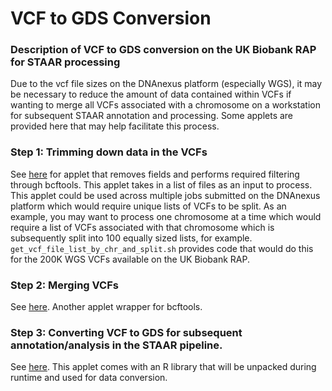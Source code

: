 # VCF to GDS Conversion
### Description of VCF to GDS conversion on the UK Biobank RAP for STAAR processing

Due to the vcf file sizes on the DNAnexus platform (especially WGS), it may be necessary to reduce the amount of data contained within VCFs if wanting to merge all VCFs associated with a chromosome on a workstation for subsequent STAAR annotation and processing. Some applets are provided here that may help facilitate this process.

### Step 1: Trimming down data in the VCFs
See [here](https://github.com/drarwood/vcf_trimmer) for applet that removes fields and performs required filtering through bcftools.
This applet takes in a list of files as an input to process. This applet could be used across multiple jobs submitted on the DNAnexus platform which would require unique lists of VCFs to be split. 
As an example, you may want to process one chromosome at a time which would require a list of VCFs associated with that chromosome which is subsequently split into 100 equally sized lists, for example.
`get_vcf_file_list_by_chr_and_split.sh` provides code that would do this for the 200K WGS VCFs available on the UK Biobank RAP.
 


### Step 2: Merging VCFs
See [here](https://github.com/drarwood/vcf_merger). Another applet wrapper for bcftools.

### Step 3: Converting VCF to GDS for subsequent annotation/analysis in the STAAR pipeline.
See [here](https://github.com/drarwood/vcf2gds). This applet comes with an R library that will be unpacked during runtime and used for data conversion.
